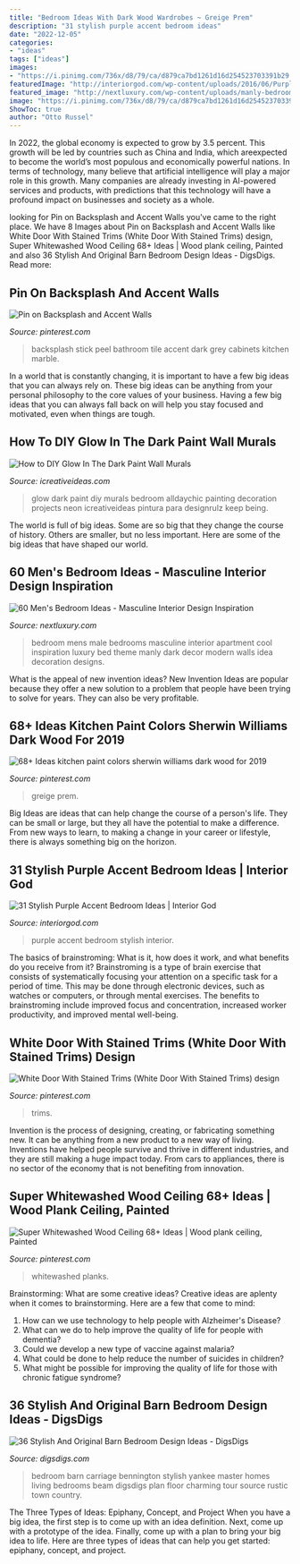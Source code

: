```yaml
---
title: "Bedroom Ideas With Dark Wood Wardrobes ~ Greige Prem"
description: "31 stylish purple accent bedroom ideas"
date: "2022-12-05"
categories:
- "ideas"
tags: ["ideas"]
images:
- "https://i.pinimg.com/736x/d8/79/ca/d879ca7bd1261d16d254523703391b29.jpg"
featuredImage: "http://interiorgod.com/wp-content/uploads/2016/06/Purple-Accent-Wall.jpg"
featured_image: "http://nextluxury.com/wp-content/uploads/manly-bedroom-design-ideas.jpg"
image: "https://i.pinimg.com/736x/d8/79/ca/d879ca7bd1261d16d254523703391b29.jpg"
ShowToc: true
author: "Otto Russel"
---
```



In 2022, the global economy is expected to grow by 3.5 percent. This growth will be led by countries such as China and India, which areexpected to become the world’s most populous and economically powerful nations. In terms of technology, many believe that artificial intelligence will play a major role in this growth. Many companies are already investing in AI-powered services and products, with predictions that this technology will have a profound impact on businesses and society as a whole.

	

		
looking for Pin on Backsplash and Accent Walls you've came to the right place. We have 8 Images about Pin on Backsplash and Accent Walls like White Door With Stained Trims (White Door With Stained Trims) design, Super Whitewashed Wood Ceiling 68+ Ideas | Wood plank ceiling, Painted and also 36 Stylish And Original Barn Bedroom Design Ideas - DigsDigs. Read more:
		
    
## Pin On Backsplash And Accent Walls

<img loading=lazy src="https://i.pinimg.com/736x/d8/79/ca/d879ca7bd1261d16d254523703391b29.jpg" onerror="this.onerror=null;this.src='https://tse1.mm.bing.net/th?id=OIP.SVbEuMmWy0f1LQmHRPhakQHaLF&amp;pid=15.1';" alt="Pin on Backsplash and Accent Walls">

_Source: pinterest.com_

>backsplash stick peel bathroom tile accent dark grey cabinets kitchen marble. 

	

In a world that is constantly changing, it is important to have a few big ideas that you can always rely on. These big ideas can be anything from your personal philosophy to the core values of your business. Having a few big ideas that you can always fall back on will help you stay focused and motivated, even when things are tough.

    
## How To DIY Glow In The Dark Paint Wall Murals

<img loading=lazy src="http://www.icreativeideas.com/wp-content/uploads/2014/08/How-to-DIY-Glow-In-The-Dark-Paint-Wall-Murals-3.jpg" onerror="this.onerror=null;this.src='https://tse3.mm.bing.net/th?id=OIP.X6OVRxcvUS_oiGgJd98qmAHaLI&amp;pid=15.1';" alt="How to DIY Glow In The Dark Paint Wall Murals">

_Source: icreativeideas.com_

>glow dark paint diy murals bedroom alldaychic painting decoration projects neon icreativeideas pintura para designrulz keep being. 

	

The world is full of big ideas. Some are so big that they change the course of history. Others are smaller, but no less important. Here are some of the big ideas that have shaped our world.

    
## 60 Men&#039;s Bedroom Ideas - Masculine Interior Design Inspiration

<img loading=lazy src="http://nextluxury.com/wp-content/uploads/manly-bedroom-design-ideas.jpg" onerror="this.onerror=null;this.src='https://tse4.mm.bing.net/th?id=OIP.FrF3S3CdTBI6DyYakobzfQHaLH&amp;pid=15.1';" alt="60 Men&#039;s Bedroom Ideas - Masculine Interior Design Inspiration">

_Source: nextluxury.com_

>bedroom mens male bedrooms masculine interior apartment cool inspiration luxury bed theme manly dark decor modern walls idea decoration designs. 

	

What is the appeal of new invention ideas?
New Invention Ideas are popular because they offer a new solution to a problem that people have been trying to solve for years. They can also be very profitable.

    
## 68+ Ideas Kitchen Paint Colors Sherwin Williams Dark Wood For 2019

<img loading=lazy src="https://i.pinimg.com/736x/e1/1a/15/e11a158768070f169c900a56dba63785.jpg" onerror="this.onerror=null;this.src='https://tse2.mm.bing.net/th?id=OIP.8c_z5aGSKGYpbkCl7dn0gwAAAA&amp;pid=15.1';" alt="68+ Ideas kitchen paint colors sherwin williams dark wood for 2019">

_Source: pinterest.com_

>greige prem. 

	

Big Ideas are ideas that can help change the course of a person's life. They can be small or large, but they all have the potential to make a difference. From new ways to learn, to making a change in your career or lifestyle, there is always something big on the horizon.

    
## 31 Stylish Purple Accent Bedroom Ideas | Interior God

<img loading=lazy src="http://interiorgod.com/wp-content/uploads/2016/06/Purple-Accent-Wall.jpg" onerror="this.onerror=null;this.src='https://tse1.mm.bing.net/th?id=OIP.9Y03lPl_00smFK7dEkPKHQHaJ4&amp;pid=15.1';" alt="31 Stylish Purple Accent Bedroom Ideas | Interior God">

_Source: interiorgod.com_

>purple accent bedroom stylish interior. 

	

The basics of brainstroming: What is it, how does it work, and what benefits do you receive from it?
Brainstroming is a type of brain exercise that consists of systematically focusing your attention on a specific task for a period of time. This may be done through electronic devices, such as watches or computers, or through mental exercises. The benefits to brainstroming include improved focus and concentration, increased worker productivity, and improved mental well-being.

    
## White Door With Stained Trims (White Door With Stained Trims) Design

<img loading=lazy src="https://i.pinimg.com/736x/51/c9/e2/51c9e2cd17074a844b6d8b7318234eb2.jpg" onerror="this.onerror=null;this.src='https://tse1.mm.bing.net/th?id=OIP.71lNto9xUbJVTWc7_qVEpwHaLH&amp;pid=15.1';" alt="White Door With Stained Trims (White Door With Stained Trims) design">

_Source: pinterest.com_

>trims. 

	

Invention is the process of designing, creating, or fabricating something new. It can be anything from a new product to a new way of living. Inventions have helped people survive and thrive in different industries, and they are still making a huge impact today. From cars to appliances, there is no sector of the economy that is not benefiting from innovation.

    
## Super Whitewashed Wood Ceiling 68+ Ideas | Wood Plank Ceiling, Painted

<img loading=lazy src="https://i.pinimg.com/736x/e5/e4/af/e5e4afe407951e285136cc6972bd4faf.jpg" onerror="this.onerror=null;this.src='https://tse4.mm.bing.net/th?id=OIP.nxRnC9FRgw_CxaS4W-K94gAAAA&amp;pid=15.1';" alt="Super Whitewashed Wood Ceiling 68+ Ideas | Wood plank ceiling, Painted">

_Source: pinterest.com_

>whitewashed planks. 

	

Brainstorming: What are some creative ideas?
Creative ideas are aplenty when it comes to brainstorming. Here are a few that come to mind: 
1. How can we use technology to help people with Alzheimer's Disease? 
2. What can we do to help improve the quality of life for people with dementia? 
3. Could we develop a new type of vaccine against malaria? 
4. What could be done to help reduce the number of suicides in children? 
5. What might be possible for improving the quality of life for those with chronic fatigue syndrome?

    
## 36 Stylish And Original Barn Bedroom Design Ideas - DigsDigs

<img loading=lazy src="http://www.digsdigs.com/photos/stylish-and-original-barn-bedrooms-33.jpg" onerror="this.onerror=null;this.src='https://tse1.mm.bing.net/th?id=OIP._wSARuEBEe1TRBfL6rLcDwAAAA&amp;pid=15.1';" alt="36 Stylish And Original Barn Bedroom Design Ideas - DigsDigs">

_Source: digsdigs.com_

>bedroom barn carriage bennington stylish yankee master homes living bedrooms beam digsdigs plan floor charming tour source rustic town country. 

	

The Three Types of Ideas: Epiphany, Concept, and Project
When you have a big idea, the first step is to come up with an idea definition. Next, come up with a prototype of the idea. Finally, come up with a plan to bring your big idea to life. Here are three types of ideas that can help you get started: epiphany, concept, and project.

